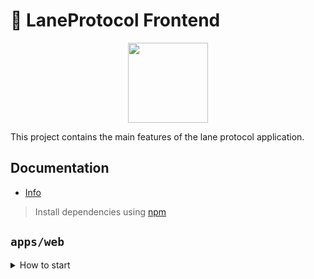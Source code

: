 # 🥞 LaneProtocol Frontend

<p align="center">
  <a href="https://laneprotocol.vercel.app">
      <img src="https://laneprotocol.vercel.app/favicon.ico" height="128">
  </a>
</p>

This project contains the main features of the lane protocol application.


## Documentation

- [Info](doc/Info.md)

> Install dependencies using [npm](https://npmjs.com)

## `apps/web`
<details>
<summary>
How to start
</summary>

```sh
npm i
```

start the development server
```sh
npm start
```

build with production mode
```sh
npm build

# start the application after build
npm start
```
</details>
